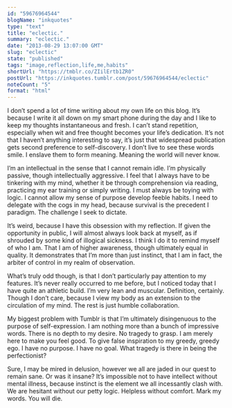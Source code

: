 ```yaml
---
id: "59676964544"
blogName: "inkquotes"
type: "text"
title: "eclectic."
summary: "eclectic."
date: "2013-08-29 13:07:00 GMT"
slug: "eclectic"
state: "published"
tags: "image,reflection,life,me,habits"
shortUrl: "https://tmblr.co/ZIilErtb1ZR0"
postUrl: "https://inkquotes.tumblr.com/post/59676964544/eclectic"
noteCount: "5"
format: "html"
---
```


I don’t spend a lot of time writing about my own life on this blog. It’s because I write it all down on my smart phone during the day and I like to keep my thoughts instantaneous and fresh. I can’t stand repetition, especially when wit and free thought becomes your life’s dedication. It’s not that I haven’t anything interesting to say, it’s just that widespread publication gets second preference to self-discovery. I don’t live to see these words smile. I enslave them to form meaning. Meaning the world will never know. 

I’m an intellectual in the sense that I cannot remain idle. I’m physically passive, though intellectually aggressive. I feel that I always have to be tinkering with my mind, whether it be through comprehension via reading, practicing my ear training or simply writing. I must always be toying with logic. I cannot allow my sense of purpose develop feeble habits. I need to delegate with the cogs in my head, because survival is the precedent I paradigm. The challenge I seek to dictate. 

It’s weird, because I have this obsession with my reflection. If given the opportunity in public, I will almost always look back at myself, as if shrouded by some kind of illogical sickness. I think I do it to remind myself of who I am. That I am of higher awareness, though ultimately equal in quality. It demonstrates that I’m more than just instinct, that I am in fact, the arbiter of control in my realm of observation. 

What’s truly odd though, is that I don’t particularly pay attention to my features. It’s never really occurred to me before, but I noticed today that I have quite an athletic build. I’m very lean and muscular. Definition, certainly. Though I don’t care, because I view my body as an extension to the circulation of my mind. The rest is just humble collaboration. 

My biggest problem with Tumblr is that I’m ultimately disingenuous to the purpose of self-expression. I am nothing more than a bunch of impressive words. There is no depth to my desire. No tragedy to grasp. I am merely here to make you feel good. To give false inspiration to my greedy, greedy ego. I have no purpose. I have no goal. What tragedy is there in being the perfectionist? 

Sure, I may be mired in delusion, however we all are jaded in our quest to remain sane. Or was it insane? It’s impossible not to have intellect without mental illness, because instinct is the element we all incessantly clash with. We are hesitant without our petty logic. Helpless without comfort. Mark my words. You will die.